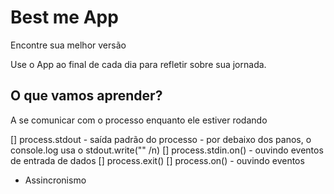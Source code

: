 # Best me App

Encontre sua melhor versão

Use o App ao final de cada dia para refletir sobre sua jornada.

## O que vamos aprender?

A se comunicar com o processo enquanto ele estiver rodando

[] process.stdout 
    - saída padrão do processo
    - por debaixo dos panos, o console.log usa o stdout.write("" /n)
[] process.stdin.on() 
    - ouvindo eventos de entrada de dados
[] process.exit()
[] process.on()
    - ouvindo eventos

* Assincronismo